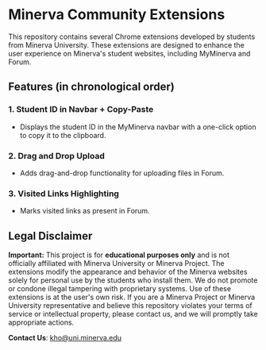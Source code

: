 # Minerva Community Extensions

This repository contains several Chrome extensions developed by students from Minerva University. These extensions are designed to enhance the user experience on Minerva's student websites, including MyMinerva and Forum.

## Features (in chronological order)

### 1. Student ID in Navbar + Copy-Paste
- Displays the student ID in the MyMinerva navbar with a one-click option to copy it to the clipboard.

### 2. Drag and Drop Upload
- Adds drag-and-drop functionality for uploading files in Forum.


### 3. Visited Links Highlighting
- Marks visited links as present in Forum.
## Legal Disclaimer

**Important:** This project is for **educational purposes only** and is not officially affiliated with Minerva University or Minerva Project. The extensions modify the appearance and behavior of the Minerva websites solely for personal use by the students who install them. We do not promote or condone illegal tampering with proprietary systems. Use of these extensions is at the user's own risk. If you are a Minerva Project or Minerva University representative and believe this repository violates your terms of service or intellectual property, please contact us, and we will promptly take appropriate actions.

**Contact Us**: kho@uni.minerva.edu
